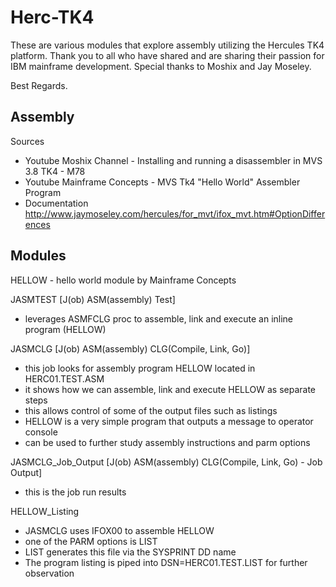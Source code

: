 # Herc-TK4

These are various modules that explore assembly utilizing the Hercules TK4 platform.
Thank you to all who have shared and are sharing their passion for IBM mainframe development.
Special thanks to Moshix and Jay Moseley.

Best Regards.

Assembly
--------
Sources 
- Youtube Moshix Channel - Installing and running a disassembler in MVS 3.8 TK4 - M78 
- Youtube Mainframe Concepts - MVS Tk4 "Hello World" Assembler Program
- Documentation  http://www.jaymoseley.com/hercules/for_mvt/ifox_mvt.htm#OptionDifferences
             
Modules
--------
HELLOW  - hello world module by Mainframe Concepts 
    
JASMTEST [J(ob) ASM(assembly) Test]
- leverages ASMFCLG proc to assemble, link and execute an inline program (HELLOW)  
    
JASMCLG [J(ob) ASM(assembly) CLG(Compile, Link, Go)]
- this job looks for assembly program HELLOW located in HERC01.TEST.ASM
- it shows how we can assemble, link and execute HELLOW as separate steps
- this allows control of some of the output files such as listings
- HELLOW is a very simple program that outputs a message to operator console
- can be used to further study assembly instructions and parm options

JASMCLG_Job_Output [J(ob) ASM(assembly) CLG(Compile, Link, Go) - Job Output]
- this is the job run results

HELLOW_Listing
- JASMCLG uses IFOX00 to assemble HELLOW
- one of the PARM options is LIST
- LIST generates this file via the SYSPRINT DD name
- The program listing is piped into DSN=HERC01.TEST.LIST for further observation
